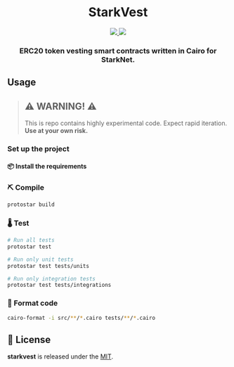 <div align="center">
  <h1 align="center">StarkVest</h1>
  <p align="center">
    <a href="https://github.com/abdelhamidbakhta">
        <img src="https://img.shields.io/badge/Github-4078c0?style=for-the-badge&logo=github&logoColor=white">
    </a>
    <a href="https://twitter.com/intent/follow?screen_name=dimahledba">
        <img src="https://img.shields.io/badge/Twitter-1DA1F2?style=for-the-badge&logo=twitter&logoColor=white">
    </a>       
  </p>
  <h3 align="center">ERC20 token vesting smart contracts written in Cairo for StarkNet.</h3>
</div>

## Usage

> ## ⚠️ WARNING! ⚠️
> This is repo contains highly experimental code.
> Expect rapid iteration.
> **Use at your own risk.**

### Set up the project

#### 📦 Install the requirements

### ⛏️ Compile

```bash
protostar build
```

### 🌡️ Test

```bash
# Run all tests
protostar test

# Run only unit tests
protostar test tests/units

# Run only integration tests
protostar test tests/integrations
```

### 💋 Format code

```bash
cairo-format -i src/**/*.cairo tests/**/*.cairo
```

## 📄 License

**starkvest** is released under the [MIT](LICENSE).